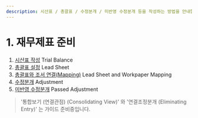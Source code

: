 ```yaml
---
description: 시산표 / 총괄표 / 수정분개 / 미반영 수정분개 등을 작성하는 방법을 안내합니다.
---
```


# 1. 재무제표 준비

1. [시산표 작성](3-1..md) Trial Balance
2. [총괄표 설정](3-2..md) Lead Sheet
3. [총괄표와 조서 연결\(Mapping\)](3-3..md) Lead Sheet and Workpaper Mapping
4. [수정분개](3-4..md) Adjustment
5. [미반영 수정분개](3-5..md) Passed Adjustment

> '통합보기 \(연결관점\) \(Consolidating View\)' 와 '연결조정분개 \(Eliminating Entry\)' 는 가이드 준비중입니다.




